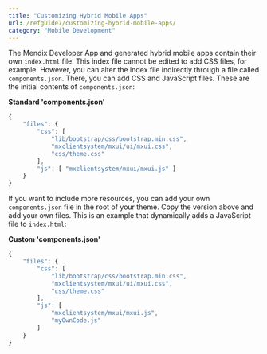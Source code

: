 ```yaml
---
title: "Customizing Hybrid Mobile Apps"
url: /refguide7/customizing-hybrid-mobile-apps/
category: "Mobile Development"
---
```


The Mendix Developer App and generated hybrid mobile apps contain their own `index.html` file. This index file cannot be edited to add CSS files, for example. However, you can alter the index file indirectly through a file called `components.json`. There, you can add CSS and JavaScript files. These are the initial contents of `components.json`:

**Standard 'components.json'**

```js
{
    "files": {
        "css": [
            "lib/bootstrap/css/bootstrap.min.css",
            "mxclientsystem/mxui/ui/mxui.css",
            "css/theme.css"
        ],
        "js": [ "mxclientsystem/mxui/mxui.js" ]
    }
}

```

If you want to include more resources, you can add your own `components.json` file in the root of your theme. Copy the version above and add your own files. This is an example that dynamically adds a JavaScript file to `index.html`:

**Custom 'components.json'**

```js
{
    "files": {
        "css": [
            "lib/bootstrap/css/bootstrap.min.css",
            "mxclientsystem/mxui/ui/mxui.css",
            "css/theme.css"
        ],
        "js": [ 
			"mxclientsystem/mxui/mxui.js",
			"myOwnCode.js"
		]
    }
}
```
